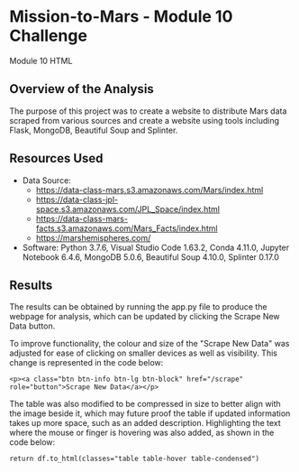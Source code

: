 # Mission-to-Mars - Module 10 Challenge
Module 10 HTML


## Overview of the Analysis

The purpose of this project was to create a website to distribute Mars data scraped from various sources and create a website using tools including Flask, MongoDB, Beautiful Soup and Splinter.

## Resources Used
- Data Source: 
    - https://data-class-mars.s3.amazonaws.com/Mars/index.html
    - https://data-class-jpl-space.s3.amazonaws.com/JPL_Space/index.html
    - https://data-class-mars-facts.s3.amazonaws.com/Mars_Facts/index.html
    - https://marshemispheres.com/
- Software: Python 3.7.6, Visual Studio Code 1.63.2, Conda 4.11.0, Jupyter Notebook 6.4.6, MongoDB 5.0.6, Beautiful Soup 4.10.0, Splinter 0.17.0

## Results

The results can be obtained by running the app.py file to produce the webpage for analysis, which can be updated by clicking the Scrape New Data button.

To improve functionality, the colour and size of the "Scrape New Data" was adjusted for ease of clicking on smaller devices as well as visibility. This change is represented in the code below:
```
<p><a class="btn btn-info btn-lg btn-block" href="/scrape" role="button">Scrape New Data</a></p>
```

The table was also modified to be compressed in size to better align with the image beside it, which may future proof the table if updated information takes up more space, such as an added description. Highlighting the text where the mouse or finger is hovering was also added, as shown in the code below:

``` 
return df.to_html(classes="table table-hover table-condensed")
```